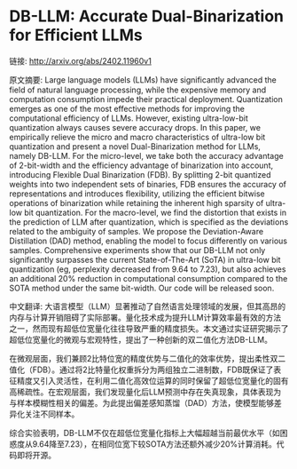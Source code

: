 # DB-LLM: Accurate Dual-Binarization for Efficient LLMs

链接: http://arxiv.org/abs/2402.11960v1

原文摘要:
Large language models (LLMs) have significantly advanced the field of natural
language processing, while the expensive memory and computation consumption
impede their practical deployment. Quantization emerges as one of the most
effective methods for improving the computational efficiency of LLMs. However,
existing ultra-low-bit quantization always causes severe accuracy drops. In
this paper, we empirically relieve the micro and macro characteristics of
ultra-low bit quantization and present a novel Dual-Binarization method for
LLMs, namely DB-LLM. For the micro-level, we take both the accuracy advantage
of 2-bit-width and the efficiency advantage of binarization into account,
introducing Flexible Dual Binarization (FDB). By splitting 2-bit quantized
weights into two independent sets of binaries, FDB ensures the accuracy of
representations and introduces flexibility, utilizing the efficient bitwise
operations of binarization while retaining the inherent high sparsity of
ultra-low bit quantization. For the macro-level, we find the distortion that
exists in the prediction of LLM after quantization, which is specified as the
deviations related to the ambiguity of samples. We propose the Deviation-Aware
Distillation (DAD) method, enabling the model to focus differently on various
samples. Comprehensive experiments show that our DB-LLM not only significantly
surpasses the current State-of-The-Art (SoTA) in ultra-low bit quantization
(eg, perplexity decreased from 9.64 to 7.23), but also achieves an additional
20\% reduction in computational consumption compared to the SOTA method under
the same bit-width. Our code will be released soon.

中文翻译:
大语言模型（LLM）显著推动了自然语言处理领域的发展，但其高昂的内存与计算开销阻碍了实际部署。量化技术成为提升LLM计算效率最有效的方法之一，然而现有超低位宽量化往往导致严重的精度损失。本文通过实证研究揭示了超低位宽量化的微观与宏观特性，提出了一种创新的双二值化方法DB-LLM。

在微观层面，我们兼顾2比特位宽的精度优势与二值化的效率优势，提出柔性双二值化（FDB）。通过将2比特量化权重拆分为两组独立二进制数，FDB既保证了表征精度又引入灵活性，在利用二值化高效位运算的同时保留了超低位宽量化的固有高稀疏性。在宏观层面，我们发现量化后LLM预测中存在失真现象，具体表现为与样本模糊性相关的偏差。为此提出偏差感知蒸馏（DAD）方法，使模型能够差异化关注不同样本。

综合实验表明，DB-LLM不仅在超低位宽量化指标上大幅超越当前最优水平（如困惑度从9.64降至7.23），在相同位宽下较SOTA方法还额外减少20%计算消耗。代码即将开源。
